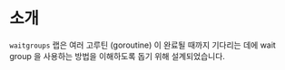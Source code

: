 # 소개

`waitgroups` 랩은 여러 고루틴 (goroutine) 이 완료될 때까지 기다리는 데에 wait group 을 사용하는 방법을 이해하도록 돕기 위해 설계되었습니다.
